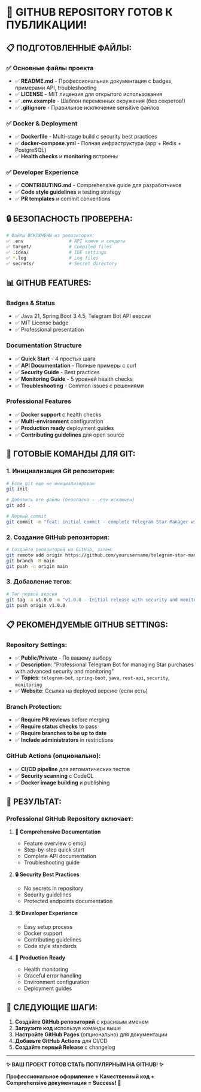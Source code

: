 # 🎉 GITHUB REPOSITORY ГОТОВ К ПУБЛИКАЦИИ!

## 📋 **ПОДГОТОВЛЕННЫЕ ФАЙЛЫ:**

### ✅ **Основные файлы проекта**
- ✅ **README.md** - Профессиональная документация с badges, примерами API, troubleshooting
- ✅ **LICENSE** - MIT лицензия для открытого использования
- ✅ **.env.example** - Шаблон переменных окружения (без секретов!)
- ✅ **.gitignore** - Правильное исключение sensitive файлов

### ✅ **Docker & Deployment**
- ✅ **Dockerfile** - Multi-stage build с security best practices
- ✅ **docker-compose.yml** - Полная инфраструктура (app + Redis + PostgreSQL)
- ✅ **Health checks** и **monitoring** встроены

### ✅ **Developer Experience**
- ✅ **CONTRIBUTING.md** - Comprehensive guide для разработчиков
- ✅ **Code style guidelines** и testing strategy
- ✅ **PR templates** и commit conventions

## 🔒 **БЕЗОПАСНОСТЬ ПРОВЕРЕНА:**

```bash
# Файлы ИСКЛЮЧЕНЫ из репозитория:
✅ .env                 # API ключи и секреты
✅ target/              # Compiled files  
✅ .idea/               # IDE settings
✅ *.log                # Log files
✅ secrets/             # Secret directory
```

## 📊 **GITHUB FEATURES:**

### **Badges & Status**
- ✅ Java 21, Spring Boot 3.4.5, Telegram Bot API версии
- ✅ MIT License badge
- ✅ Professional presentation

### **Documentation Structure**
- ✅ **Quick Start** - 4 простых шага
- ✅ **API Documentation** - Полные примеры с curl
- ✅ **Security Guide** - Best practices
- ✅ **Monitoring Guide** - 5 уровней health checks
- ✅ **Troubleshooting** - Common issues с решениями

### **Professional Features**
- ✅ **Docker support** с health checks
- ✅ **Multi-environment** configuration
- ✅ **Production ready** deployment guides
- ✅ **Contributing guidelines** для open source

## 🚀 **ГОТОВЫЕ КОМАНДЫ ДЛЯ GIT:**

### **1. Инициализация Git репозитория:**
```bash
# Если git еще не инициализирован
git init

# Добавить все файлы (безопасно - .env исключен)
git add .

# Первый commit
git commit -m "feat: initial commit - complete Telegram Star Manager with security and monitoring"
```

### **2. Создание GitHub репозитория:**
```bash
# Создайте репозиторий на GitHub, затем:
git remote add origin https://github.com/yourusername/telegram-star-manager.git
git branch -M main
git push -u origin main
```

### **3. Добавление тегов:**
```bash
# Тег первой версии
git tag -a v1.0.0 -m "v1.0.0 - Initial release with security and monitoring"
git push origin v1.0.0
```

## 📋 **РЕКОМЕНДУЕМЫЕ GITHUB SETTINGS:**

### **Repository Settings:**
- ✅ **Public/Private** - По вашему выбору
- ✅ **Description**: "Professional Telegram Bot for managing Star purchases with advanced security and monitoring"
- ✅ **Topics**: `telegram-bot`, `spring-boot`, `java`, `rest-api`, `security`, `monitoring`
- ✅ **Website**: Ссылка на deployed версию (если есть)

### **Branch Protection:**
- ✅ **Require PR reviews** before merging
- ✅ **Require status checks** to pass
- ✅ **Require branches to be up to date**
- ✅ **Include administrators** in restrictions

### **GitHub Actions (опционально):**
- ✅ **CI/CD pipeline** для автоматических тестов
- ✅ **Security scanning** с CodeQL
- ✅ **Docker image building** и publishing

## 🎯 **РЕЗУЛЬТАТ:**

### **Professional GitHub Repository включает:**

1. **📖 Comprehensive Documentation**
   - Feature overview с emoji
   - Step-by-step quick start
   - Complete API documentation
   - Troubleshooting guide

2. **🔒 Security Best Practices**
   - No secrets in repository
   - Security guidelines
   - Protected endpoints documentation

3. **🛠️ Developer Experience**
   - Easy setup process
   - Docker support
   - Contributing guidelines
   - Code style standards

4. **🚀 Production Ready**
   - Health monitoring
   - Graceful error handling
   - Environment configuration
   - Deployment guides

## 📨 **СЛЕДУЮЩИЕ ШАГИ:**

1. **Создайте GitHub репозиторий** с красивым именем
2. **Загрузите код** используя команды выше
3. **Настройте GitHub Pages** (опционально) для документации
4. **Добавьте GitHub Actions** для CI/CD
5. **Создайте первый Release** с changelog

---

**✨ ВАШ ПРОЕКТ ГОТОВ СТАТЬ ПОПУЛЯРНЫМ НА GITHUB! ✨**

**Профессиональное оформление + Качественный код + Comprehensive документация = Success! 🚀**
